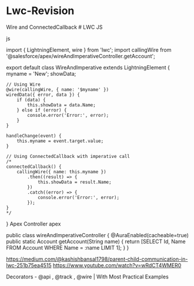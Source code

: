 # Lwc-Revision
Wire and ConnectedCallback
<template>
    <lightning-input 
        type="text" 
        variant="standard" 
        name="Put data" 
        label="label" 
        placeholder="type here..." 
        onchange={handleChange}>
    </lightning-input>

    {showData}
</template>
# LWC JS

js

import { LightningElement, wire } from 'lwc';
import callingWire from '@salesforce/apex/wireAndImperativeController.getAccount';

export default class WireAndImperative extends LightningElement {
    myname = 'New';
    showData;

    // Using Wire
    @wire(callingWire, { name: '$myname' })
    wiredData({ error, data }) {
        if (data) {
            this.showData = data.Name;
        } else if (error) {
            console.error('Error:', error);
        }
    }

    handleChange(event) {
        this.myname = event.target.value;
    }

    // Using ConnectedCallback with imperative call
    /*
    connectedCallback() {
        callingWire({ name: this.myname })
            .then((result) => {
                this.showData = result.Name;
            })
            .catch((error) => {
                console.error('Error:', error);
            });
    }
    */
}
Apex Controller
apex

public class wireAndImperativeController {
    @AuraEnabled(cacheable=true)
    public static Account getAccount(String name) {
        return [SELECT Id, Name FROM Account WHERE Name = :name LIMIT 1];
    }
}



https://medium.com/@kashishbansal1798/parent-child-communication-in-lwc-251b75ea4515
https://www.youtube.com/watch?v=wRdCT4WMER0



 Decorators - @api , @track , @wire | With Most Practical Examples
